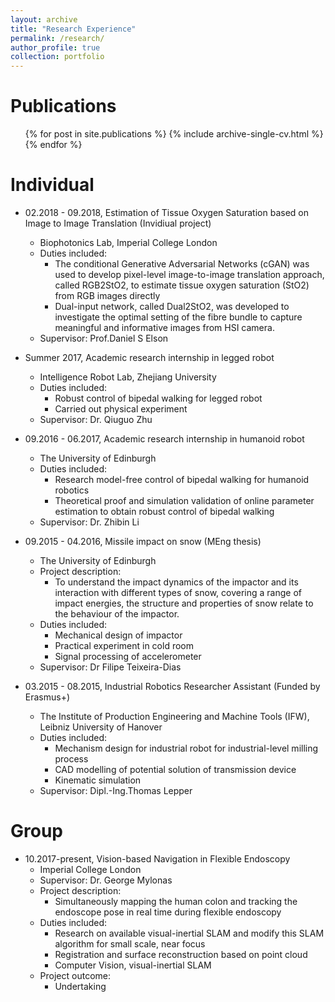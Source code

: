 ```yaml
---
layout: archive
title: "Research Experience"
permalink: /research/
author_profile: true
collection: portfolio
---
```


Publications
======
  <ul>{% for post in site.publications %}
    {% include archive-single-cv.html %}
  {% endfor %}</ul>
  
 

Individual
======
* 02.2018 - 09.2018,  Estimation of Tissue Oxygen Saturation based on Image to Image Translation (Invidiual project)
  * Biophotonics Lab, Imperial College London 
  * Duties included:
    * The conditional Generative Adversarial Networks (cGAN) was used to develop pixel-level image-to-image translation approach, called RGB2StO2, to estimate tissue oxygen saturation (StO2) from RGB images directly
    * Dual-input network, called Dual2StO2, was developed to investigate the optimal setting of the fibre bundle to capture meaningful and informative images from HSI camera. 
  * Supervisor: Prof.Daniel S Elson

* Summer 2017,  Academic research internship in legged robot
  * Intelligence Robot Lab, Zhejiang University 
  * Duties included:
    * Robust control of bipedal walking for legged robot 
    * Carried out physical experiment 
  * Supervisor: Dr. Qiuguo Zhu

* 09.2016 - 06.2017, Academic research internship in humanoid robot
  * The University of Edinburgh
  * Duties included: 
    * Research model-free control of bipedal walking for humanoid robotics 
    * Theoretical proof and simulation validation of online parameter estimation to obtain robust control of bipedal walking
  * Supervisor: Dr. Zhibin Li

* 09.2015 - 04.2016, Missile impact on snow (MEng thesis)
  * The University of Edinburgh
  * Project description:
    * To understand the impact dynamics of the impactor and its interaction with different types of snow, covering a range of impact energies, the structure and properties of snow relate to the behaviour of the impactor.
  * Duties included: 
    * Mechanical design of impactor
    * Practical experiment in cold room
    * Signal processing of accelerometer
  * Supervisor: Dr Filipe Teixeira-Dias 

* 03.2015 - 08.2015, Industrial Robotics Researcher Assistant (Funded by Erasmus+)
  * The Institute of Production Engineering and Machine Tools (IFW), Leibniz University of Hanover
  * Duties included: 
    * Mechanism design for industrial robot for industrial-level milling process
    * CAD modelling of potential solution of transmission device
    * Kinematic simulation
  * Supervisor: Dipl.-Ing.Thomas Lepper 


Group
======
* 10.2017-present, Vision-based Navigation in Flexible Endoscopy
  * Imperial College London
  * Supervisor: Dr. George Mylonas
  * Project description:
    * Simultaneously mapping the human colon and tracking the endoscope pose in real time during flexible endoscopy
  * Duties included: 
    * Research on available visual-inertial SLAM and modify this SLAM algorithm for small scale, near focus
    * Registration and surface reconstruction based on point cloud
    * Computer Vision, visual-inertial SLAM  
  * Project outcome: 
    * Undertaking 

<!-- * 09-11.2014, CCS design project
  * The University of Edinburgh
  * Supervisor: Dr Mathieu Lucquiaud 
  * Project description:
    * Design a new natural gas combined cycle plant to provide net power output of around 1000Mwe near Cockenzie. 
  * Duties included: 
    * Background research
    * Simulation in UniSim®.
  * Project outcome:
    * Amine capture plant with absorber intercooling is finally developed to reach 90.2% CO2 capture and 50.91% net plant efficiency as modelling in UniSim®.

* 01-04.2014, Design of a Floating Production System for a Marginal North Sea Oil Field
  * The University of Edinburgh
  * Supervisor: Prof Alistair Borthwick 
  * Project description:
    * Design a floating production buoy for a marginal oil field, which is located in the northern North Sea at 200m depth. The structure must be able to sustain an additional payload of 2000 tonnes. 
  * Duties included: 
    * Research on different concepts of mooring system including products from company and patents and selected tension leg for our final design. 
    * Design and build CAD model the mooring system of the buoy in SolidEdge. 
  * Project outcome:
    * The SeaStar TLP is developed in Solid Edge for its combination of excellent wave response, and low costs based on simulation in MATLAB in group report.

* 09-11.2013, Design of New Style Solar Oven 
  * The University of Edinburgh
  * Supervisor: Dr John Chick 
  * Project description:
    * A thermal storage solar cooker is developed to reach theoretical steady-state temperature range of 105-170°C for the 2013 Engineers Without Borders challenge. 
  * Duties included: 
    * Design and build CAD model the mechanism of whole model in SolidEdge
    * Create animation of final project 
  * Project outcome:
    * As a solution to the problem of renewable clean cooking technologies for the town of Codo in the Lautém district of Timor-Leste.
 -->


